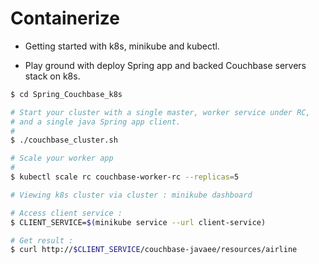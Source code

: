 # Containerize

*  Getting started with k8s, minikube and kubectl. 

*  Play ground with deploy Spring app and backed Couchbase servers stack on k8s.

```sh
$ cd Spring_Couchbase_k8s

# Start your cluster with a single master, worker service under RC, 
# and a single java Spring app client.
#
$ ./couchbase_cluster.sh

# Scale your worker app 
#
$ kubectl scale rc couchbase-worker-rc --replicas=5

# Viewing k8s cluster via cluster : minikube dashboard

# Access client service : 
$ CLIENT_SERVICE=$(minikube service --url client-service)

# Get result : 
$ curl http://$CLIENT_SERVICE/couchbase-javaee/resources/airline
```

